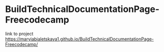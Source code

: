 # BuildTechnicalDocumentationPage-Freecodecamp

link to project https://maryiabialetskaya1.github.io/BuildTechnicalDocumentationPage-Freecodecamp/
